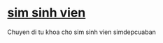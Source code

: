 <a href="http://simdepcuaban.com/">sim sinh vien</a>
===========

Chuyen di tu khoa cho sim sinh vien simdepcuaban
